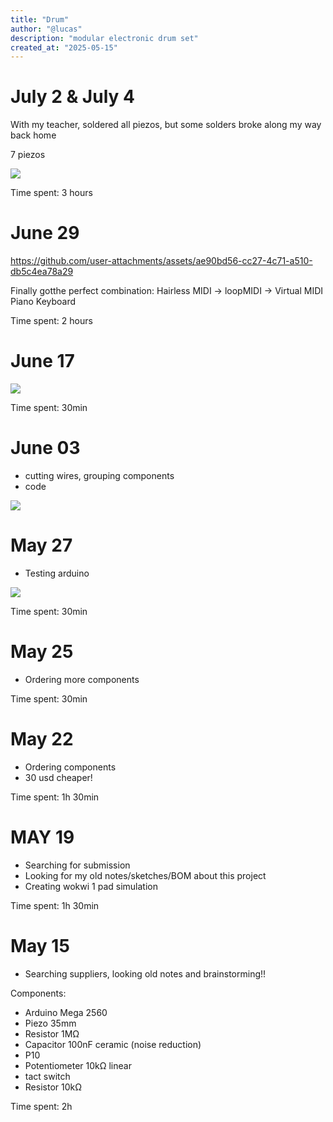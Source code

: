 ```yaml
---
title: "Drum"
author: "@lucas"
description: "modular electronic drum set"
created_at: "2025-05-15"
---
```


# July 2 & July 4

With my teacher, soldered all piezos, but some solders broke along my way back home

7 piezos

![](https://hc-cdn.hel1.your-objectstorage.com/s/v3/49f0f4a7ae5eb50a7f4e89dd601f67c174987622_img_20250704_230209.jpg)

Time spent: 3 hours

# June 29


https://github.com/user-attachments/assets/ae90bd56-cc27-4c71-a510-db5c4ea78a29


Finally gotthe perfect combination: Hairless MIDI -> loopMIDI -> Virtual MIDI Piano Keyboard

Time spent: 2 hours

# June 17
![](https://hc-cdn.hel1.your-objectstorage.com/s/v3/47741a0bff283997ac8909321ed9ed4c9ffd2b19_image.png)

Time spent: 30min

# June 03
- cutting wires, grouping components
- code

![](https://hc-cdn.hel1.your-objectstorage.com/s/v3/9f5e3c1a8d8e74e1cedfef806d232b217f16a9ec_img_20250603_151105401.jpg)

# May 27
- Testing arduino

![](https://hc-cdn.hel1.your-objectstorage.com/s/v3/193e0110fe779a136c3952153ad4cccbd20e7983_img_20250526_205351574_hdr.jpg)

Time spent: 30min

# May 25
- Ordering more components

Time spent: 30min

# May 22

- Ordering components
- 30 usd cheaper!

Time spent: 1h 30min

# MAY 19

- Searching for submission
- Looking for my old notes/sketches/BOM about this project
- Creating wokwi 1 pad simulation

Time spent: 1h 30min

# May 15

- Searching suppliers, looking old notes and brainstorming!!

Components:
- Arduino Mega 2560
- Piezo 35mm
- Resistor 1MΩ
- Capacitor 100nF ceramic (noise reduction)
- P10
- Potentiometer 10kΩ linear
- tact switch
- Resistor 10kΩ

Time spent: 2h
